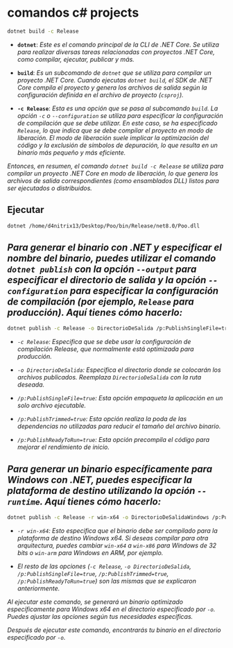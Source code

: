 # comandos c# projects

```bash
dotnet build -c Release
```

- **`dotnet`**: *Este es el comando principal de la CLI de .NET Core. Se utiliza para realizar diversas tareas relacionadas con proyectos .NET Core, como compilar, ejecutar, publicar y más.*

- **`build`**: *Es un subcomando de `dotnet` que se utiliza para compilar un proyecto .NET Core. Cuando ejecutas `dotnet build`, el SDK de .NET Core compila el proyecto y genera los archivos de salida según la configuración definida en el archivo de proyecto (`csproj`).*

- **`-c Release`**: *Esta es una opción que se pasa al subcomando `build`. La opción `-c` o `--configuration` se utiliza para especificar la configuración de compilación que se debe utilizar. En este caso, se ha especificado `Release`, lo que indica que se debe compilar el proyecto en modo de liberación. El modo de liberación suele implicar la optimización del código y la exclusión de símbolos de depuración, lo que resulta en un binario más pequeño y más eficiente.*

*Entonces, en resumen, el comando `dotnet build -c Release` se utiliza para compilar un proyecto .NET Core en modo de liberación, lo que genera los archivos de salida correspondientes (como ensamblados DLL) listos para ser ejecutados o distribuidos.*

## **Ejecutar**

```bash
dotnet /home/d4nitrix13/Desktop/Poo/bin/Release/net8.0/Poo.dll
```

## ***Para generar el binario con .NET y especificar el nombre del binario, puedes utilizar el comando `dotnet publish` con la opción `--output` para especificar el directorio de salida y la opción `--configuration` para especificar la configuración de compilación (por ejemplo, `Release` para producción). Aquí tienes cómo hacerlo:***

```bash
dotnet publish -c Release -o DirectorioDeSalida /p:PublishSingleFile=true /p:PublishTrimmed=true /p:PublishReadyToRun=true
```

- *`-c Release`: Especifica que se debe usar la configuración de compilación Release, que normalmente está optimizada para producción.*

- *`-o DirectorioDeSalida`: Especifica el directorio donde se colocarán los archivos publicados. Reemplaza `DirectorioDeSalida` con la ruta deseada.*

- *`/p:PublishSingleFile=true`: Esta opción empaqueta la aplicación en un solo archivo ejecutable.*

- *`/p:PublishTrimmed=true`: Esta opción realiza la poda de las dependencias no utilizadas para reducir el tamaño del archivo binario.*

- *`/p:PublishReadyToRun=true`: Esta opción precompila el código para mejorar el rendimiento de inicio.*

## ***Para generar un binario específicamente para Windows con .NET, puedes especificar la plataforma de destino utilizando la opción `--runtime`. Aquí tienes cómo hacerlo:***

```bash
dotnet publish -c Release -r win-x64 -o DirectorioDeSalidaWindows /p:PublishSingleFile=true /p:PublishTrimmed=true /p:PublishReadyToRun=true
```

- *`-r win-x64`: Esto especifica que el binario debe ser compilado para la plataforma de destino Windows x64. Si deseas compilar para otra arquitectura, puedes cambiar `win-x64` a `win-x86` para Windows de 32 bits o `win-arm` para Windows en ARM, por ejemplo.*

- *El resto de las opciones (`-c Release`, `-o DirectorioDeSalida`, `/p:PublishSingleFile=true`, `/p:PublishTrimmed=true`, `/p:PublishReadyToRun=true`) son las mismas que se explicaron anteriormente.*

*Al ejecutar este comando, se generará un binario optimizado específicamente para Windows x64 en el directorio especificado por `-o`. Puedes ajustar las opciones según tus necesidades específicas.*

*Después de ejecutar este comando, encontrarás tu binario en el directorio especificado por `-o`.*

